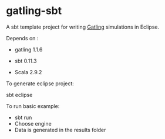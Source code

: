 gatling-sbt
===========

A sbt template project for writing [Gatling](https://github.com/excilys/gatling.git) simulations in Eclipse.

Depends on :

* gatling 1.1.6

* sbt 0.11.3

* Scala 2.9.2

To generate eclipse project:

sbt eclipse

To run basic example:

* sbt run
* Choose engine 
* Data is generated in the results folder

